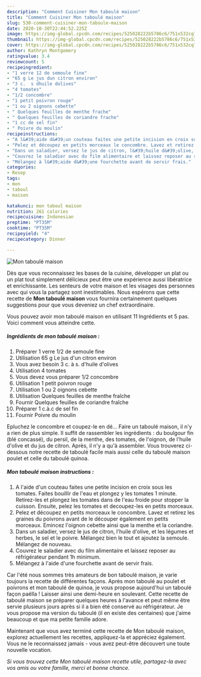```yaml
---
description: "Comment Cuisiner Mon taboulé maison"
title: "Comment Cuisiner Mon taboulé maison"
slug: 530-comment-cuisiner-mon-taboule-maison
date: 2020-10-30T22:44:52.225Z
image: https://img-global.cpcdn.com/recipes/525028222b5786c6/751x532cq70/mon-taboule-maison-photo-principale-de-la-recette.jpg
thumbnail: https://img-global.cpcdn.com/recipes/525028222b5786c6/751x532cq70/mon-taboule-maison-photo-principale-de-la-recette.jpg
cover: https://img-global.cpcdn.com/recipes/525028222b5786c6/751x532cq70/mon-taboule-maison-photo-principale-de-la-recette.jpg
author: Kathryn Montgomery
ratingvalue: 3.4
reviewcount: 5
recipeingredient:
- "1 verre 12 de semoule fine"
- "65 g Le jus dun citron environ"
- "3 c.  s dhuile dolives"
- "4 tomates"
- "1/2 concombre"
- "1 petit poivron rouge"
- "1 ou 2 oignons cebette"
- " Quelques feuilles de menthe frache"
- " Quelques feuilles de coriandre frache"
- "1 cc de sel fin"
- " Poivre du moulin"
recipeinstructions:
- "A l&#39;aide d&#39;un couteau faites une petite incision en croix sous les tomates. Faites bouillir de l&#39;eau et plongez y les tomates 1 minute. Retirez-les et plongez les tomates dans de l&#39;eau froide pour stopper la cuisson. Ensuite, pelez les tomates et decoupez-les en petits morceaux."
- "Pelez et découpez en petits morceaux le concombre. Lavez et retirez les graines du poivrons avant de le découper également en petits morceaux. Emincez l&#39;oignon cebette ainsi que la menthe et la coriandre."
- "Dans un saladier, versez le jus de citron, l&#39;huile d&#39;olive, et les légumes et herbes, le sel et le poivre. Mélangez bien le tout et ajoutez la semoule. Mélangez de nouveau."
- "Couvrez le saladier avec du film alimentaire et laissez reposer au réfrigérateur pendant 1h minimum."
- "Mélangez à l&#39;aide d&#39;une fourchette avant de servir frais."
categories:
- Resep
tags:
- mon
- taboul
- maison

katakunci: mon taboul maison 
nutrition: 261 calories
recipecuisine: Indonesian
preptime: "PT35M"
cooktime: "PT35M"
recipeyield: "4"
recipecategory: Dinner

---
```



![Mon taboulé maison](https://img-global.cpcdn.com/recipes/525028222b5786c6/751x532cq70/mon-taboule-maison-photo-principale-de-la-recette.jpg)

Dès que vous reconnaissez les bases de la cuisine, développer un plat ou un plat tout simplement délicieux peut être une expérience aussi libératrice et enrichissante. Les senteurs de votre maison et les visages des personnes avec qui vous la partagez sont inestimables. Nous espérons que cette recette de <strong> Mon taboulé maison </strong> vous fournira certainement quelques suggestions pour que vous deveniez un chef extraordinaire.

<!--inarticleads1-->

Vous pouvez avoir mon taboulé maison en utilisant 11 Ingrédients et 5 pas. Voici comment vous atteindre cette.

##### Ingrédients de mon taboulé maison :

1. Préparer 1 verre 1/2 de semoule fine
1. Utilisation 65 g Le jus d&#39;un citron environ
1. Vous avez besoin 3 c. à s. d&#39;huile d&#39;olives
1. Utilisation 4 tomates
1. Vous devez vous préparer 1/2 concombre
1. Utilisation 1 petit poivron rouge
1. Utilisation 1 ou 2 oignons cebette
1. Utilisation  Quelques feuilles de menthe fraîche
1. Fournir  Quelques feuilles de coriandre fraîche
1. Préparer 1 c.à.c de sel fin
1. Fournir  Poivre du moulin


Epluchez le concombre et coupez-le en dé… Faire un taboulé maison, il n&#39;y a rien de plus simple. Il suffit de rassembler les ingrédients : du boulgour fin (blé concassé), du persil, de la menthe, des tomates, de l&#39;oignon, de l&#39;huile d&#39;olive et du jus de citron. Après, il n&#39;y a qu&#39;à assembler. Vous trouverez ci-dessous notre recette de taboulé facile mais aussi celle du taboulé maison poulet et celle du taboulé quinoa. 

<!--inarticleads2-->

##### Mon taboulé maison instructions :

1. A l&#39;aide d&#39;un couteau faites une petite incision en croix sous les tomates. Faites bouillir de l&#39;eau et plongez y les tomates 1 minute. Retirez-les et plongez les tomates dans de l&#39;eau froide pour stopper la cuisson. Ensuite, pelez les tomates et decoupez-les en petits morceaux.
1. Pelez et découpez en petits morceaux le concombre. Lavez et retirez les graines du poivrons avant de le découper également en petits morceaux. Emincez l&#39;oignon cebette ainsi que la menthe et la coriandre.
1. Dans un saladier, versez le jus de citron, l&#39;huile d&#39;olive, et les légumes et herbes, le sel et le poivre. Mélangez bien le tout et ajoutez la semoule. Mélangez de nouveau.
1. Couvrez le saladier avec du film alimentaire et laissez reposer au réfrigérateur pendant 1h minimum.
1. Mélangez à l&#39;aide d&#39;une fourchette avant de servir frais.


Car l&#39;été nous sommes très amateurs de bon taboulé maison, je varie toujours la recette de différentes façons. Après mon taboulé au poulet et poivrons et mon taboulé de quinoa, je vous propose aujourd&#39;hui un taboulé façon paëlla ! Laisser ainsi une demi-heure en soulevant. Cette recette de taboulé maison se préparer quelques heures à l&#39;avance et peut même être servie plusieurs jours après si il a bien été conservé au réfrigérateur. Je vous propose ma version du taboulé (il en existe des centaines) que j&#39;aime beaucoup et que ma petite famille adore. 

<!--inarticleads1-->

<p>
Maintenant que vous avez terminé cette recette de Mon taboulé maison, explorez actuellement les recettes, appliquez-la et appréciez également. Vous ne le reconnaissez jamais - vous avez peut-être découvert une toute nouvelle vocation.
</p>

<p>
<i>Si vous trouvez cette Mon taboulé maison recette utile, partagez-la avec vos amis ou votre famille, merci et bonne chance.</i>
</p>
